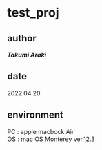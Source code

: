 # test_proj
## author
___Takumi Araki___

## date
2022.04.20

## environment
PC : apple macbock Air  
OS : mac OS Monterey ver.12.3
